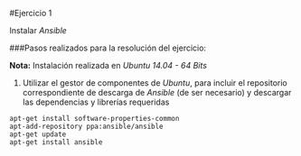 #Ejercicio 1

Instalar _Ansible_
 
###Pasos realizados para la resolución del ejercicio:

**Nota:** Instalación realizada en _Ubuntu 14.04 - 64 Bits_

1. Utilizar el gestor de componentes de _Ubuntu_, para incluir el repositorio correspondiente de descarga de _Ansible_ (de ser necesario) y descargar las dependencias y librerías requeridas

 ```
 apt-get install software-properties-common
 apt-add-repository ppa:ansible/ansible
 apt-get update
 apt-get install ansible
 ```